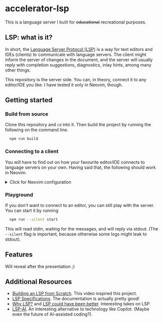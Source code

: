 # accelerator-lsp

This is a language server I built for ~~educational~~ recreational purposes.

## LSP: what is it?

In short, the [Language Server Protocol (LSP)](https://microsoft.github.io/language-server-protocol/) is a way for text editors and IDEs (clients) to communicate with language servers. The client might inform the server of changes in the document, and the server will usually reply with completion suggestions, diagnostics, inlay hints, among many other things.

This repository is the server side. You can, in theory, connect it to any editor/IDE you like. I have tested it only in Neovim, though.

## Getting started

### Build from source

Clone this repository and `cd` into it. Then build the project by running the following on the command line.

```bash
  npm run build
```

### Connecting to a client

You will have to find out on how your favourite editor/IDE connects to language servers on your own. Having said that, the following should work in Neovim.

<details>
  <summary>Click for Neovim configuration</summary><!-- --+ -->

```lua
-- Paste this in your init.lua file

vim.api.nvim_create_autocmd({"BufEnter", "BufWinEnter"}, {
  pattern = '*.accelerator',
  callback = function()
    -- TODO: Change to this respository's path on your machine
    -- Use absolute paths (so no ~ or $HOME) since it may not work otherwise
    local path = '/path/to/the/repo/accelerator-lsp'
    local command = { 'npm', 'run', '--silent', '--prefix', path, 'start' }

    local server = vim.lsp.start { name = 'accelerator-lsp', cmd = command }

    if not server then
      vim.notify 'there is a problem connecting to the accelerator language server'
      return
    end

    vim.lsp.buf_attach_client(0, server)
    print 'accelerator language server found'
  end,
})
```

<!-- --_ -->
</details>

### Playground

If you don't want to connect to an editor, you can still play with the server. You can start it by running

```bash
  npm run --silent start
```

This will read stdin, waiting for the messages, and will reply via stdout. (The `--silent` flag is important, because otherwise some logs might leak to stdout).

## Features

Will reveal after the presentation ;)

## Additional Resources

- [Building an LSP from Scratch](https://www.youtube.com/watch?v=YsdlcQoHqPY). This video inspired this project.
- [LSP Specifications](https://microsoft.github.io/language-server-protocol/specifications/specification-current). The documentation is actually pretty good!
- [Why LSP?](https://matklad.github.io/2022/04/25/why-lsp.html) and [LSP could have been better](https://matklad.github.io/2023/10/12/lsp-could-have-been-better.html). Interesting takes on LSP.
- [LSP-AI](https://github.com/SilasMarvin/lsp-ai). An interesting alternative to technology like Copilot. (Maybe even the future of AI-assisted coding?).
